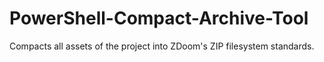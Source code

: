 # PowerShell-Compact-Archive-Tool
Compacts all assets of the project into ZDoom's ZIP filesystem standards.
